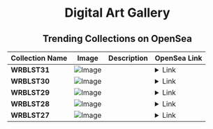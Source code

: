 <div align="center">

# Digital Art Gallery

## Trending Collections on OpenSea

| Collection Name                       | Image                                                                                     | Description                       | OpenSea Link                                                                                          |
|---------------------------------------|-------------------------------------------------------------------------------------------|-----------------------------------|--------------------------------------------------------------------------------------------------------|
| **WRBLST31** | ![Image](https://i.seadn.io/s/raw/files/4305776700f84a18ef8ca8b758ebbcb6.png?w=500&auto=format?w=200&auto=format) |  | <details><summary>Link</summary>[WRBLST31](https://opensea.io/collection/wrblst31-1)</details> |
| **WRBLST30** | ![Image](https://i.seadn.io/s/raw/files/4305776700f84a18ef8ca8b758ebbcb6.png?w=500&auto=format?w=200&auto=format) |  | <details><summary>Link</summary>[WRBLST30](https://opensea.io/collection/wrblst30-1)</details> |
| **WRBLST29** | ![Image](https://i.seadn.io/s/raw/files/4305776700f84a18ef8ca8b758ebbcb6.png?w=500&auto=format?w=200&auto=format) |  | <details><summary>Link</summary>[WRBLST29](https://opensea.io/collection/wrblst29-1)</details> |
| **WRBLST28** | ![Image](https://i.seadn.io/s/raw/files/4305776700f84a18ef8ca8b758ebbcb6.png?w=500&auto=format?w=200&auto=format) |  | <details><summary>Link</summary>[WRBLST28](https://opensea.io/collection/wrblst28-1)</details> |
| **WRBLST27** | ![Image](https://i.seadn.io/s/raw/files/4305776700f84a18ef8ca8b758ebbcb6.png?w=500&auto=format?w=200&auto=format) |  | <details><summary>Link</summary>[WRBLST27](https://opensea.io/collection/wrblst27-1)</details> |

</div>